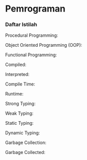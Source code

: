 # Pemrograman

### Daftar Istilah

Procedural Programming: 

Object Oriented Programming \(OOP\): 

Functional Programming: 

Compiled: 

Interpreted: 

Compile Time: 

Runtime: 

Strong Typing:

Weak Typing: 

Static Typing: 

Dynamic Typing: 

Garbage Collection: 

Garbage Collected: 



